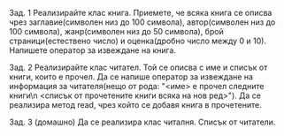 
Зад. 1 Реализирайте клас книга. Приемете, че всяка книга се описва
    чрез заглавие(символен низ до 100 символа),
    автор(символен низ до 100 символа),
    жанр(символен низ до 50 символа),
    брой страници(естествено число) и оценка(дробно число между 0 и 10).
    Напишете оператор за извеждане на книга.

Зад. 2 Реализирайте клас читател. Той се описва с име и списък от книги,
    които е прочел. Да се напише оператор за извеждане на информация
    за читателя(нещо от рода: "<име> е прочел следните книги\n
    <списък от прочетените книги всяка на нов ред>").
    Да се реализира метод read,
    чрез който се добавя книга в прочетените.

Зад. 3 (домашно) Да се реализира клас читалня. Списък от читатели.

